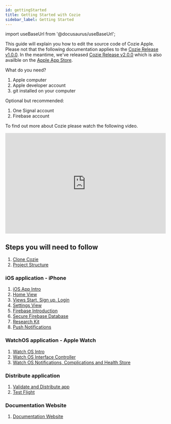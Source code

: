 ```yaml
---
id: gettingStarted
title: Getting Started with Cozie
sidebar_label: Getting Started
---
```


import useBaseUrl from '@docusaurus/useBaseUrl';

This guide will explain you how to edit the source code of Cozie Apple. Please not that the following documentation applies to the [Cozie Release v1.0.0](https://github.com/cozie-app/cozie-apple/releases/tag/v1.0.0). In the meantime, we've released [Cozie Release v2.0.0](https://github.com/cozie-app/cozie-apple/releases/tag/v2.0.0) which is also availble on the [Apple App Store](https://apps.apple.com/sg/app/cozie/id1625029501).

What do you need?

1. Apple computer
1. Apple developer account
1. git installed on your computer

Optional but recommended:

1. One Signal account
1. Firebase account

To find out more about Cozie please watch the following video.

<iframe width="100%" height="315" src="https://www.youtube.com/embed/5e4FwVydYRE" frameborder="0" allow="accelerometer; autoplay; clipboard-write; encrypted-media; gyroscope; picture-in-picture" allowFullScreen></iframe>

## Steps you will need to follow

1. [Clone Cozie](cloneCozie.md)
1. [Project Structure](projectStructure.md)

### iOS application - iPhone

1. [iOS App Intro](iosOverview.md)
1. [Home View](home.md)
1. [Views Start, Sign up, Login](viewsOne.md)
1. [Settings View](settings.md)
1. [Firebase Introduction](firebaseIntro.md)
1. [Secure Firebase Database](secureFirebase.md)
1. [Research Kit](researchKit.md)
1. [Push Notifications](notifications.md)

### WatchOS application - Apple Watch

1. [Watch OS Intro](watchIntro.md)
1. [Watch OS Interface Controller](watchMain.md)
1. [Watch OS Notifications, Complications and Health Store](watchSecondary.md)

### Distribute application

1. [Validate and Distribute app](cloneCozie.md)
1. [Test Flight](testFlight.md)

### Documentation Website

1. [Documentation Website](documentationWebsite.md)

